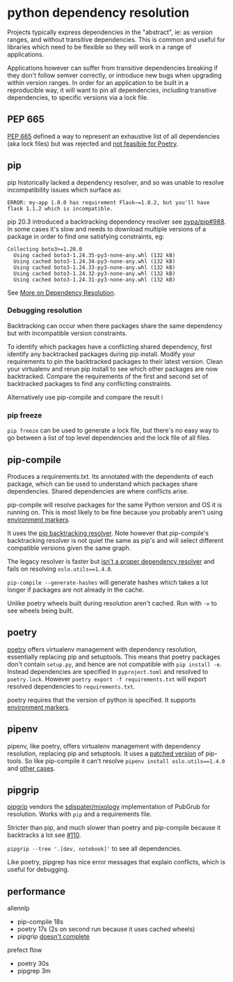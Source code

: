# python dependency resolution

Projects typically express dependencies in the "abstract", ie: as version ranges, and without transitive dependencies. This is common and useful for libraries which need to be flexible so they will work in a range of applications.

Applications however can suffer from transitive dependencies breaking if they don't follow semver correctly, or introduce new bugs when upgrading within version ranges. In order for an application to be built in a reproducible way, it will want to pin all dependencies, including transitive dependencies, to specific versions via a lock file.

## PEP 665

[PEP 665](https://peps.python.org/pep-0665/) defined a way to represent an exhaustive list of all dependencies (aka lock files) but was rejected and [not feasible for Poetry](https://twitter.com/SDisPater/status/1521932870918492163?s=20&t=C5NO9wfdKsJlsDug9e7DXw).

## pip

pip historically lacked a dependency resolver, and so was unable to resolve incompatibility issues which surface as:

```
ERROR: my-app 1.0.0 has requirement Flask~=1.0.2, but you'll have flask 1.1.2 which is incompatible.
```

pip 20.3 introduced a backtracking dependency resolver see [pypa/pip#988](https://github.com/pypa/pip/issues/988). In some cases it's slow and needs to download multiple versions of a package in order to find one satisfying constraints, eg:

```
Collecting boto3>=1.20.0
  Using cached boto3-1.24.35-py3-none-any.whl (132 kB)
  Using cached boto3-1.24.34-py3-none-any.whl (132 kB)
  Using cached boto3-1.24.33-py3-none-any.whl (132 kB)
  Using cached boto3-1.24.32-py3-none-any.whl (132 kB)
  Using cached boto3-1.24.31-py3-none-any.whl (132 kB)
```

See [More on Dependency Resolution](https://pip.pypa.io/en/stable/topics/more-dependency-resolution/).

### Debugging resolution

Backtracking can occur when there packages share the same dependency but with incompatible version constraints.

To identify which packages have a conflicting shared dependency, first identify any backtracked packages during pip install. Modify your requirements to pin the backtracked packages to their latest version. Clean your virtualenv and rerun pip install to see which other packages are now backtracked. Compare the requirements of the first and second set of backtracked packages to find any conflicting constraints.

Alternatively use pip-compile and compare the result i

### pip freeze

`pip freeze` can be used to generate a lock file, but there's no easy way to go between a list of top level dependencies and the lock file of all files.

## pip-compile

Produces a requirements.txt. Its annotated with the dependents of each package, which can be used to understand which packages share dependencies. Shared dependencies are where conflicts arise.

pip-compile will resolve packages for the same Python version and OS it is running on. This is most likely to be fine because you probably aren't using [environment markers](https://www.python.org/dev/peps/pep-0508/#environment-markers).

It uses the [pip backtracking resolver](https://github.com/jazzband/pip-tools/pull/1539). Note however that pip-compile's backtracking resolver is not quiet the same as pip's and will select different compatible versions given the same graph.

The legacy resolver is faster but [isn't a proper dependency resolver](https://github.com/jazzband/pip-tools/issues/1187#issuecomment-663993125) and fails on resolving `oslo.utils==1.4.0`.

`pip-compile --generate-hashes` will generate hashes which takes a lot longer if packages are not already in the cache.

Unlike poetry wheels built during resolution aren't cached. Run with `-v` to see wheels being built.

## poetry

[poetry](https://github.com/python-poetry/poetry) offers virtualenv management with dependency resolution, essentially replacing pip and setuptools. This means that poetry packages don't contain `setup.py`, and hence are not compatible with `pip install -e`. Instead dependencies are specified in `pyproject.toml` and resolved to `poetry.lock`. However `poetry export -f requirements.txt` will export resolved dependencies to `requirements.txt`.

poetry requires that the version of python is specified. It supports [environment markers](https://python-poetry.org/docs/versions/#using-environment-markers).

## pipenv

pipenv, like poetry, offers virtualenv management with dependency resolution, replacing pip and setuptools. It uses a [patched version](https://github.com/jazzband/pip-tools/issues/679#issuecomment-418268361) of pip-tools. So like pip-compile it can't resolve `pipenv install oslo.utils==1.4.0` and [other cases](https://github.com/pypa/pipenv/labels/Category%3A%20Dependency%20Resolution).

## pipgrip

[pipgrip](https://github.com/ddelange/pipgrip) vendors the [sdispater/mixology](https://github.com/sdispater/mixology) implementation of PubGrub for resolution. Works with `pip` and a requirements file.

Stricter than pip, and much slower than poetry and pip-compile because it backtracks a lot see [#110](https://github.com/ddelange/pipgrip/issues/110).

`pipgrip --tree '.[dev, notebook]'` to see all dependencies.

Like poetry, pipgrep has nice error messages that explain conflicts, which is useful for debugging.

## performance

allennlp

- pip-compile 18s
- poetry 17s (2s on second run because it uses cached wheels)
- pipgrip [doesn't complete](https://github.com/ddelange/pipgrip/issues/110)

prefect flow

- poetry 30s
- pipgrep 3m
